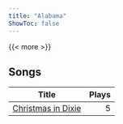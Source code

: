```yaml
---
title: "Alabama"
ShowToc: false
---
```


{{< more >}}

## Songs
Title | Plays 
----- | -----: 
[Christmas in Dixie](/songs/christmas-in-dixie) | 5

